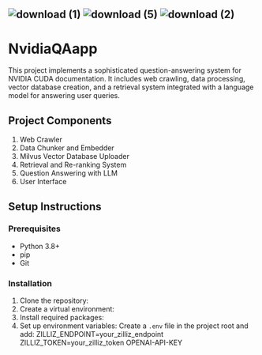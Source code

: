 ## ![download (1)](https://github.com/user-attachments/assets/f6c57ddc-2621-4d1f-b48e-9dd6666f85e5) ![download (5)](https://github.com/user-attachments/assets/636de63f-5fc6-47fc-9497-35ddfd0200ab)                                                                         ![download (2)](https://github.com/user-attachments/assets/9bd300ba-1258-4117-9282-3322dedd1b42)

# NvidiaQAapp
This project implements a sophisticated question-answering system for NVIDIA CUDA documentation. It includes web crawling, data processing, vector database creation, and a retrieval system integrated with a language model for answering user queries.
## Project Components
1. Web Crawler
2. Data Chunker and Embedder
3. Milvus Vector Database Uploader
4. Retrieval and Re-ranking System
5. Question Answering with LLM
6. User Interface

## Setup Instructions
### Prerequisites
- Python 3.8+
- pip
- Git
### Installation
1. Clone the repository:
2. Create a virtual environment:
3. Install required packages:
4. Set up environment variables:
Create a `.env` file in the project root and add:
ZILLIZ_ENDPOINT=your_zilliz_endpoint
ZILLIZ_TOKEN=your_zilliz_token
OPENAI-API-KEY

